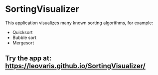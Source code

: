 # SortingVisualizer
This application visualizes many known sorting algorithms, for example:
* Quicksort
* Bubble sort
* Mergesort

## Try the app at: https://leovaris.github.io/SortingVisualizer/
